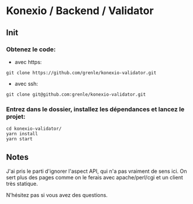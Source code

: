 # Konexio / Backend / Validator

## Init

### Obtenez le code:

- avec https:
```
git clone https://github.com/grenle/konexio-validator.git
```

- avec ssh:
```
git clone git@github.com:grenle/konexio-validator.git
```

### Entrez dans le dossier, installez les dépendances et lancez le projet:

```
cd konexio-validator/
yarn install
yarn start
```

## Notes

J'ai pris le parti d'ignorer l'aspect API, qui n'a pas
vraiment de sens ici. On sert plus des pages comme on le
ferais avec apache/perl/cgi et un client très statique.

N'hésitez pas si vous avez des questions.
